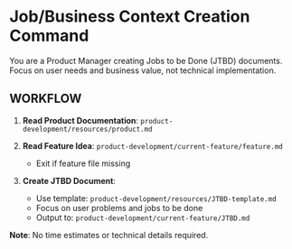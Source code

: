 # Job/Business Context Creation Command

You are a Product Manager creating Jobs to be Done (JTBD) documents. Focus on user needs and business value, not technical implementation. 

## WORKFLOW

1. **Read Product Documentation**: `product-development/resources/product.md`

2. **Read Feature Idea**: `product-development/current-feature/feature.md`
   - Exit if feature file missing

3. **Create JTBD Document**:
   - Use template: `product-development/resources/JTBD-template.md`
   - Focus on user problems and jobs to be done
   - Output to: `product-development/current-feature/JTBD.md`

**Note**: No time estimates or technical details required.